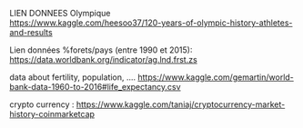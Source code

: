 LIEN DONNEES  Olympique  
https://www.kaggle.com/heesoo37/120-years-of-olympic-history-athletes-and-results
  
Lien données %forets/pays (entre 1990 et 2015):
https://data.worldbank.org/indicator/ag.lnd.frst.zs 
  
data about fertility, population, .... 
https://www.kaggle.com/gemartin/world-bank-data-1960-to-2016#life_expectancy.csv

crypto currency :
https://www.kaggle.com/taniaj/cryptocurrency-market-history-coinmarketcap
  
